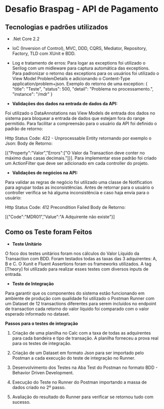 # Desafio Braspag - API de Pagamento

## Tecnologias e padrões utilizados 

- .Net Core 2.2

- IoC (Inversion of Control), MVC, DDD, CQRS, Mediator, Repository, Factory, TLD com XUnit e BDD. 

- Log e tratamento de erros: Para logar as exceptions foi utilizado o Serilog com um midleware para captura automática das exceptions.
Para padronizar o retorno das exceptions para os usuários foi utilizado o View Model ProblemDetails e adicionando o Content-Type application/problem+json.
Exemplo do retorno de uma exception: 
{
    "title": "Teste",
    "status": 500,
    "detail": "Problema no processamento.",
    "instance": "/mdr"
}


- **Validações dos dados na entrada de dados da API:** 

Foi utilizado o DataAnnotations nas View Models de entrada dos dados no sistema para bloquear a entrada de dados que 
estejam fora do range permitido. Para facilitar a compreensão para o usuário da API foi definido o padrão de retorno: 

Http Status Code: 422 - Unprocessable Entity retornando por exemplo o Json: 
Body de Retorno:

[{"Property":"Valor","Errors":["O Valor da Transaction deve conter no máximo duas casas decimais."]}].
Para implementar esse padrão foi criado um ActionFilter que deve ser adicionado em cada controller do projeto.
 
 - **Validações de negócios na API:**

Para validar as regras de negócio foi utilizado  uma classe de Notification para agrupar todas as inconsistências.
Antes de retornar para o usuário o controller verifica se há alguma inconsistência e caso haja envia para o usuário:

Http Status Code: 412 Precondition Failed
Body de Retorno:

[{"Code":"MDR01","Value":"A Adquirente não existe"}]

## Como os Teste foram Feitos

- **Teste Unitário**

O foco dos testes unitários foram nos cálculos do Valor Líquido da Transaction com BDD. Foram testados todas as taxas das 3 adquirentes: A, B e C.
O Xunit e Fluent Assertions foram os frameworks utilizados. A tag [Theory] foi utilizado para realizar esses testes com diversos inputs de entrada.

- **Teste de Integração**

Para garantir que os componentes do sistema estão funcionando em ambiente de produção com qualidade foi utilizado o Postman Runner 
com um Dataset de 12 transactions diferentes para serem incluídos no endpoint de transaction cada retorno do valor líquido foi comparado
com o valor esperado informado no dataset.

**Passos para o testes de integração**

1. Criação de uma planilha no Calc com a taxa de todas as adquirentes para cada bandeira e tipo de transação. 
A planilha forneceu a prova real para os testes de integração.

2. Criação de um Dataset em formato Json para ser importado pelo Postman a cada execução do teste de integração no Runner.

3. Desenvolvimento dos Testes na Aba Test do Postman no formato BDD - Behavior Driven Development.

4. Execução do Teste no Runner do Postman importando a massa de dados criado no 2º passo.

5. Avaliação do resultado do Runner para verificar se retornou tudo com sucesso.
 





